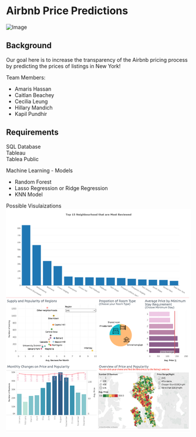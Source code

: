 # Airbnb Price Predictions

![Image](https://slack-imgs.com/?c=1&o1=ro&url=https%3A%2F%2Fwww.newyorkhotels.org%2F%2Fimg_new%2Ftop_banner2.png)

## Background

Our goal here is to increase the transparency of the Airbnb pricing process by predicting the prices of listings in New York!

Team Members:
* Amaris Hassan 
* Caitlan Beachey
* Cecilia Leung
* Hillary Mandich
* Kapil Pundhir

## Requirements

SQL Database<br>
Tableau<br>
Tablea Public<br>

Machine Learning - Models

* Random Forest
* Lasso Regression or Ridge Regression
* KNN Model

Possible Visulaizations <br>
![Image](https://github.com/kman4/AirbnbPredictions/blob/main/Images/Bar.png)
![Image](https://github.com/kman4/AirbnbPredictions/blob/main/Images/Tableau.png)
